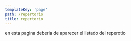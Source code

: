 ```yaml
---
templateKey: 'page'
path: /repertorio
title: repertorio
---
```


en esta pagina deberia de aparecer el listado del reperotio
